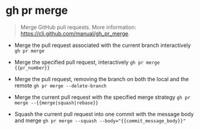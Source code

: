 # gh pr merge
> Merge GitHub pull requests.
> More information: <https://cli.github.com/manual/gh_pr_merge>.

- Merge the pull request associated with the current branch interactively
`gh pr merge`

- Merge the specified pull request, interactively
`gh pr merge {{pr_number}}`

- Merge the pull request, removing the branch on both the local and the remote
`gh pr merge --delete-branch`

- Merge the current pull request with the specified merge strategy
`gh pr merge --{{merge|squash|rebase}}`

- Squash the current pull request into one commit with the message body and merge
`gh pr merge --squash --body="{{commit_message_body}}"`
